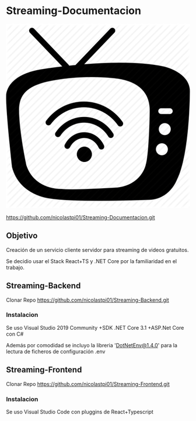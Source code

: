 # Streaming-Documentacion

![icono](./icon.ico)

https://github.com/nicolastpi01/Streaming-Documentacion.git

## Objetivo

Creación de un servicio cliente servidor para streaming de videos gratuitos.

Se decidio usar el Stack React+TS y .NET Core por la familiaridad en el trabajo.

## Streaming-Backend
Clonar Repo https://github.com/nicolastpi01/Streaming-Backend.git

### Instalacion
Se uso Visual Studio 2019 Community
	+SDK .NET Core 3.1
	+ASP.Net Core con C#

Además por comodidad se incluyo la libreria 'DotNetEnv@1.4.0' para la lectura de ficheros de configuración .env


## Streaming-Frontend
Clonar Repo https://github.com/nicolastpi01/Streaming-Frontend.git

### Instalacion
Se uso Visual Studio Code con pluggins de React+Typescript
